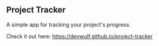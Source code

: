 ## Project Tracker
A simple app for tracking your project's progress.

Check it out here: https://devwulf.github.io/project-tracker
